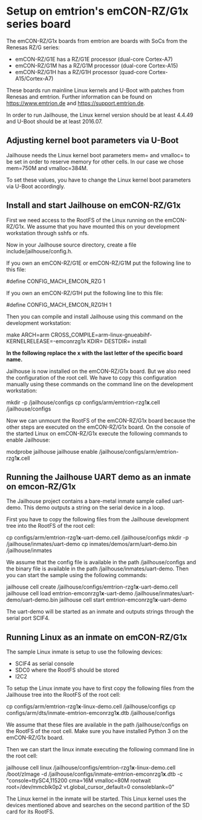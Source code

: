 Setup on emtrion's emCON-RZ/G1x series board
============================================

The emCON-RZ/G1x boards from emtrion are boards with SoCs from the Renesas RZ/G series:

- emCON-RZ/G1E has a RZ/G1E processor (dual-core Cortex-A7)
- emCON-RZ/G1M has a RZ/G1M processor (dual-core Cortex-A15)
- emCON-RZ/G1H has a RZ/G1H processor (quad-core Cortex-A15/Cortex-A7)

These boards run mainline Linux kernels and U-Boot with patches from Renesas and emtrion.
Further information can be found on https://www.emtrion.de and https://support.emtrion.de.

In order to run Jailhouse, the Linux kernel version should be at least 4.4.49 and U-Boot
should be at least 2016.07.

Adjusting kernel boot parameters via U-Boot
-------------------------------------------
Jailhouse needs the Linux kernel boot parameters mem= and vmalloc= to be set in order to reserve memory for other cells.
In our case we chose mem=750M and vmalloc=384M.

To set these values, you have to change the Linux kernel boot parameters via U-Boot accordingly.

Install and start Jailhouse on emCON-RZ/G1x
-------------------------------------------
First we need access to the RootFS of the Linux running on the emCON-RZ/G1x. We assume that you
have mounted this on your development workstation through sshfs or nfs.

Now in your Jailhouse source directory, create a file include/jailhouse/config.h.

If you own an emCON-RZ/G1E or emCON-RZ/G1M put the following line to this file:

#define CONFIG_MACH_EMCON_RZG		1

If you own an emCON-RZ/G1H put the following line to this file:

#define CONFIG_MACH_EMCON_RZG1H		1

Then you can compile and install Jailhouse using this command on the development workstation:

make ARCH=arm CROSS_COMPILE=arm-linux-gnueabihf- KERNELRELEASE=<kernel version>-emconrzg1x KDIR=<path to linux kernel source code> DESTDIR=<path to the root of the rootfs> install

**In the following replace the x with the last letter of the specific board name.**

Jailhouse is now installed on the emCON-RZ/G1x board. But we also need the configuration
of the root cell. We have to copy this configuration manually using these commands on the
command line on the development workstation:

mkdir -p /jailhouse/configs
cp configs/arm/emtrion-rzg1**x**.cell /jailhouse/configs

Now we can unmount the RootFS of the emCON-RZ/G1x board because the other steps are executed
on the emCON-RZ/G1x board. On the console of the started Linux on emCON-RZ/G1x execute the
following commands to enable Jailhouse:

modprobe jailhouse
jailhouse enable /jailhouse/configs/arm/emtrion-rzg1**x**.cell

Running the Jailhouse UART demo as an inmate on emcon-RZ/G1x
------------------------------------------------------------
The Jailhouse project contains a bare-metal inmate sample called uart-demo. This demo outputs
a string on the serial device in a loop.

First you have to copy the following files from the Jailhouse development tree into the RootFS
of the root cell:

cp configs/arm/emtrion-rzg1**x**-uart-demo.cell /jailhouse/configs
mkdir -p /jailhouse/inmates/uart-demo
cp inmates/demos/arm/uart-demo.bin /jailhouse/inmates

We assume that the config file is available in the path /jailhouse/configs and the binary file
is available in the path /jailhouse/inmates/uart-demo. Then you can start the sample using
the following commands:

jailhouse cell create /jailhouse/configs/emtrion-rzg1**x**-uart-demo.cell
jailhouse cell load emtrion-emconrzg1**x**-uart-demo /jailhouse/inmates/uart-demo/uart-demo.bin
jailhouse cell start emtrion-emconrzg1**x**-uart-demo

The uart-demo will be started as an inmate and outputs strings through the serial port SCIF4.

Running Linux as an inmate on emCON-RZ/G1x
------------------------------------------
The sample Linux inmate is setup to use the following devices:

- SCIF4 as serial console
- SDC0 where the RootFS should be stored
- I2C2

To setup the Linux inmate you have to first copy the following files from the Jailhouse tree into the RootFS
of the root cell:

cp configs/arm/emtrion-rzg1**x**-linux-demo.cell /jailhouse/configs
cp configs/arm/dts/inmate-emtrion-emconrzg1**x**.dtb /jailhouse/configs

We assume that these files are available in the path /jailhouse/configs on the RootFS of the
root cell. Make sure you have installed Python 3 on the emCON-RZ/G1x board.

Then we can start the linux inmate executing the following command line in the root cell:

jailhouse cell linux /jailhouse/configs/emtrion-rzg1**x**-linux-demo.cell /boot/zImage -d /jailhouse/configs/inmate-emtrion-emconrzg1**x**.dtb -c "console=ttySC4,115200 cma=16M vmalloc=80M rootwait root=/dev/mmcblk0p2 vt.global_cursor_default=0 consoleblank=0"

The Linux kernel in the inmate will be started. This Linux kernel uses the devices mentioned above and
searches on the second partition of the SD card for its RootFS.

